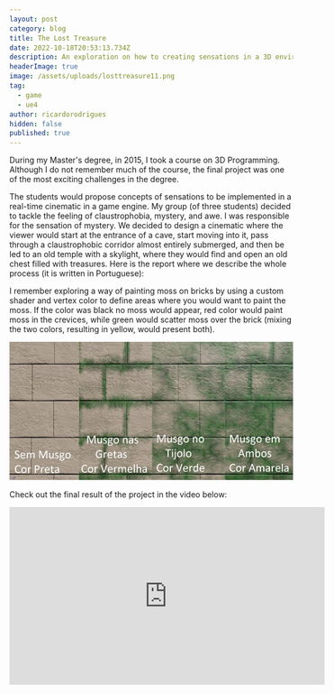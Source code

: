 ```yaml
---
layout: post
category: blog
title: The Lost Treasure
date: 2022-10-18T20:53:13.734Z
description: An exploration on how to creating sensations in a 3D environment.
headerImage: true
image: /assets/uploads/losttreasure11.png
tag:
  - game
  - ue4
author: ricardorodrigues
hidden: false
published: true
---
```

During my Master's degree, in 2015, I took a course on 3D Programming. Although I do not remember much of the course, the final project was one of the most exciting challenges in the degree.

The students would propose concepts of sensations to be implemented in a real-time cinematic in a game engine. My group (of three students) decided to tackle the feeling of claustrophobia, mystery, and awe. I was responsible for the sensation of mystery. We decided to design a cinematic where the viewer would start at the entrance of a cave, start moving into it, pass through a claustrophobic corridor almost entirely submerged, and then be led to an old temple with a skylight, where they would find and open an old chest filled with treasures. Here is the report where we describe the whole process (it is written in Portuguese):

<object data="{{ site.url }}/assets/uploads/the-lost-treasure-report.pdf" width="800" height="500"></object>

I remember exploring a way of painting moss on bricks by using a custom shader and vertex color to define areas where you would want to paint the moss. If the color was black no moss would appear, red color would paint moss in the crevices, while green would scatter moss over the brick (mixing the two colors, resulting in yellow, would present both).

![Moss painting on brick depending on Vertex color](/assets/uploads/moss-vertex-paint.png "Moss painting on brick depending on Vertex color")

Check out the final result of the project in the video below:

<iframe width="560" height="315" src="https://www.youtube-nocookie.com/embed/CyGn7-4ckyw" title="YouTube video player" frameborder="0" allow="accelerometer; autoplay; clipboard-write; encrypted-media; gyroscope; picture-in-picture" allowfullscreen></iframe>